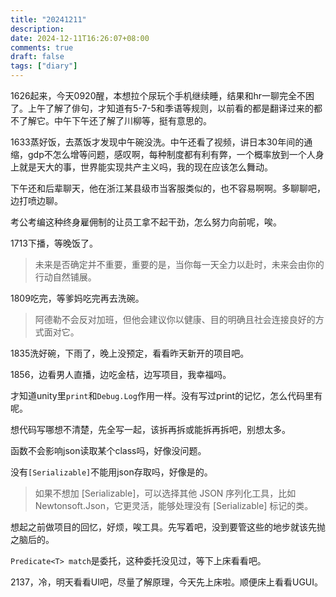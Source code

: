 ```yaml
---
title: "20241211"
description: 
date: 2024-12-11T16:26:07+08:00
comments: true
draft: false
tags: ["diary"]
---
```

1626起来，今天0920醒，本想拉个尿玩个手机继续睡，结果和hr一聊完全不困了。上午了解了俳句，才知道有5-7-5和季语等规则，以前看的都是翻译过来的都不了解它。中午下午还了解了川柳等，挺有意思的。

1633蒸好饭，去蒸饭才发现中午碗没洗。中午还看了视频，讲日本30年间的通缩，gdp不怎么增等问题，感叹啊，每种制度都有利有弊，一个概率放到一个人身上就是天大的事，世界能实现共产主义吗，我的现在应该怎么舞动。

下午还和后辈聊天，他在浙江某县级市当客服类似的，也不容易啊啊。多聊聊吧，边打喷边聊。

考公考编这种终身雇佣制的让员工拿不起干劲，怎么努力向前呢，唉。

1713下播，等晚饭了。

>未来是否确定并不重要，重要的是，当你每一天全力以赴时，未来会由你的行动自然铺展。

1809吃完，等爹妈吃完再去洗碗。

>阿德勒不会反对加班，但他会建议你以健康、目的明确且社会连接良好的方式面对它。

1835洗好碗，下雨了，晚上没预定，看看昨天新开的项目吧。

1856，边看男人直播，边吃金桔，边写项目，我幸福吗。

才知道unity里`print`和`Debug.Log`作用一样。没有写过print的记忆，怎么代码里有呢。

想代码写哪想不清楚，先全写一起，该拆再拆或能拆再拆吧，别想太多。

函数不会影响json读取某个class吗，好像没问题。

没有`[Serializable]`不能用json存取吗，好像是的。

>如果不想加 [Serializable]，可以选择其他 JSON 序列化工具，比如 Newtonsoft.Json，它更灵活，能够处理没有 [Serializable] 标记的类。

想起之前做项目的回忆，好烦，唉工具。先写着吧，没到要管这些的地步就该先抛之脑后的。

`Predicate<T> match`是委托，这种委托没见过，等下上床看看吧。

2137，冷，明天看看UI吧，尽量了解原理，今天先上床啦。顺便床上看看UGUI。
